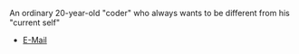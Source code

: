 An ordinary 20-year-old "coder" who always wants to be different from his "current self"

<!-- - [My Blog](https:/colorle.github.io) -->
<!-- - [Twtter](https://twitter.com/namidzi) -->
- [E-Mail](matsumaeohana16@gmail.com)



<!-- #### **You are probably looking for 🤔** -->

<!-- -  [My `dotfiles`](https://github.com/colorle/dotfiles) - This is how I make myself feel like a fast ⚡ developer. -->


<!-- - I am using [Hackintosh](https://en.wikipedia.org/wiki/Hackintosh) in my daily development, here is my [EFI for Lenovo-WEI6-Pro-13-IWL-Hackintosh ](https://github.com/colorle/Thinkbook-13s-IWL-EFI-Hackintosh) -->



